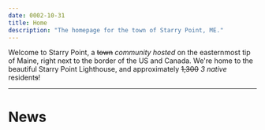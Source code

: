```yaml
---
date: 0002-10-31
title: Home
description: "The homepage for the town of Starry Point, ME."
---
```


Welcome to Starry Point, a ~~town~~ *community hosted* on the easternmost tip of Maine, right next to the border of the US and Canada. We're home to the beautiful Starry Point Lighthouse, and approximately ~~1,300~~ *3 native* resident~~s~~!

---

# News